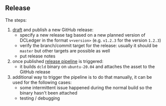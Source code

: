 ## Release

The steps:

1.  [draft](https://github.com/zigbee-alliance/distributed-compliance-ledger/releases/new) and publish a new GitHub release:
    *   specify a new release tag based on a new planned version of DCLedger in the format `v<version>` (e.g. `v1.2.3` for the version `1.2.3`)
    *   verify the branch/commit target for the release: usually it should be `master` but other targets are possible as well
    *   put release notes
2.  once published [release pipeline](https://github.com/zigbee-alliance/distributed-compliance-ledger/actions/workflows/release.yml) is triggered:
    *   it builds `dcld` binary on `ubuntu-20.04` and attaches the asset to the GitHub release
3.  additional way to trigger the pipeline is to do that manually, it can be used for the following cases:
    *   some intermittent issue happened during the normal build so the binary hasn't been attached
    *   testing / debugging
